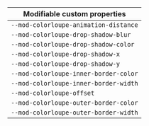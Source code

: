 | Modifiable custom properties          |
| ------------------------------------- |
| `--mod-colorloupe-animation-distance` |
| `--mod-colorloupe-drop-shadow-blur`   |
| `--mod-colorloupe-drop-shadow-color`  |
| `--mod-colorloupe-drop-shadow-x`      |
| `--mod-colorloupe-drop-shadow-y`      |
| `--mod-colorloupe-inner-border-color` |
| `--mod-colorloupe-inner-border-width` |
| `--mod-colorloupe-offset`             |
| `--mod-colorloupe-outer-border-color` |
| `--mod-colorloupe-outer-border-width` |
